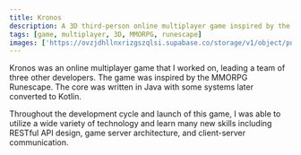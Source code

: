 ```yaml
---
title: Kronos
description: A 3D third-person online multiplayer game inspired by the MMORPG Runescape
tags: [game, multiplayer, 3D, MMORPG, runescape]
images: ['https://ovzjdhllnxrizgszqlsi.supabase.co/storage/v1/object/public/tech-hive/kronos.webp', 'https://ovzjdhllnxrizgszqlsi.supabase.co/storage/v1/object/public/tech-hive/kronos.webp']
---
```

Kronos was an online multiplayer game that I worked on, leading a team of three other developers.
The game was inspired by the MMORPG Runescape. The core was written in Java with some systems later 
converted to Kotlin.

Throughout the development cycle and launch of this game, I was able to utilize a wide variety of technology and learn 
many new skills including RESTful API design, game server architecture, and client-server communication.